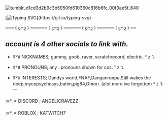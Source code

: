   

![tumblr_d1cd3d2b9c3b5950fd610360c816b6fc_00f3ae5f_640](https://github.com/user-attachments/assets/2b965902-f5bd-4161-8af3-e429ce76236a)

[![Typing SVG](https://readme-typing-svg.demolab.com?font=Story+Script&size=17&pause=1000&color=366D90&multiline=true&width=435&lines=She+was+just+like+the+moon.;Part+of+her+was+always+hidden+away.)](https://git.io/typing-svg)

⏔⏔⏔ ꒰ ᧔ෆ᧓ ꒱ ⏔⏔⏔⏔⏔⏔ ꒰ ᧔ෆ᧓ ꒱ ⏔⏔⏔⏔⏔⏔ ꒰ ᧔ෆ᧓ ꒱ ⏔⏔⏔⏔⏔⏔ ꒰ ᧔ෆ᧓ ꒱ ⏔⏔

*account is 4 other socials to link with.* 
--
- ꒦꒷⩩ NICKNAMES; gummy, goob, raver, scratchrecord, electric. ᶻ 𝗓 𐰁

- ꒦꒷⩩ PRONOUNS; any . pronouns shown for cos. ᶻ 𝗓 𐰁

- ꒦꒷⩩ INTERESTS; Dandys world,FNAF,Danganronpa,Still wakes the deep,mycopsychosys,batim,pig64,Omori. (alot more ive forgotten) ᶻ 𝗓 𐰁
--

 ꔛ*𓈒✦ DISCORD ; ANGELICRAVEZZ 

 ꔛ*𓈒✦ ROBLOX ; KATWITCH7
 
